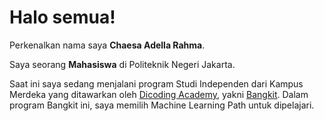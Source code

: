 # Halo semua! 

Perkenalkan nama saya **Chaesa Adella Rahma**.

Saya seorang **Mahasiswa** di Politeknik Negeri Jakarta.

Saat ini saya sedang menjalani program Studi Independen dari Kampus Merdeka yang ditawarkan oleh [Dicoding Academy](https://www.dicoding.com/), yakni [Bangkit](https://www.dicoding.com/programs/bangkit). Dalam program Bangkit ini, saya memilih Machine Learning Path untuk dipelajari.
